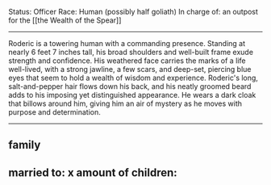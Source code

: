 Status: Officer
Race: Human (possibly half goliath)
In charge of: an outpost for the [[the Wealth of the Spear]]

---

Roderic is a towering human with a commanding presence. Standing at nearly 6 feet 7 inches tall, his broad shoulders and well-built frame exude strength and confidence. His weathered face carries the marks of a life well-lived, with a strong jawline, a few scars, and deep-set, piercing blue eyes that seem to hold a wealth of wisdom and experience. Roderic's long, salt-and-pepper hair flows down his back, and his neatly groomed beard adds to his imposing yet distinguished appearance. He wears a dark cloak that billows around him, giving him an air of mystery as he moves with purpose and determination.

---

## family

married to:
x amount of children:
- 